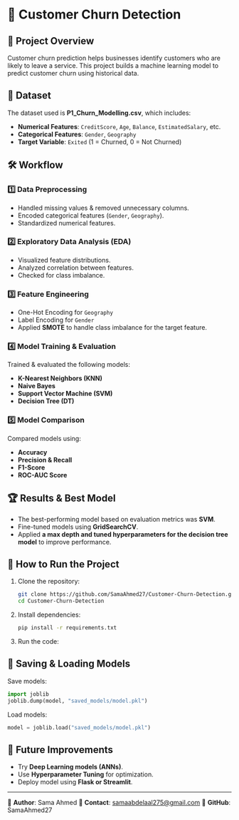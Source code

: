 # 📌 Customer Churn Detection

## 📖 Project Overview
Customer churn prediction helps businesses identify customers who are likely to leave a service. This project builds a machine learning model to predict customer churn using historical data.

## 📂 Dataset
The dataset used is **P1_Churn_Modelling.csv**, which includes:
- **Numerical Features**: `CreditScore`, `Age`, `Balance`, `EstimatedSalary`, etc.
- **Categorical Features**: `Gender`, `Geography`
- **Target Variable**: `Exited` (1 = Churned, 0 = Not Churned)

## 🛠️ Workflow
### 1️⃣ Data Preprocessing
- Handled missing values & removed unnecessary columns.
- Encoded categorical features (`Gender`, `Geography`).
- Standardized numerical features.

### 2️⃣ Exploratory Data Analysis (EDA)
- Visualized feature distributions.
- Analyzed correlation between features.
- Checked for class imbalance.

### 3️⃣ Feature Engineering
- One-Hot Encoding for `Geography`
- Label Encoding for `Gender`
- Applied **SMOTE** to handle class imbalance for the target feature.

### 4️⃣ Model Training & Evaluation
Trained & evaluated the following models:
- **K-Nearest Neighbors (KNN)**
- **Naive Bayes**
- **Support Vector Machine (SVM)**
- **Decision Tree (DT)**

### 5️⃣ Model Comparison
Compared models using:
- **Accuracy**
- **Precision & Recall**
- **F1-Score**
- **ROC-AUC Score**

## 🏆 Results & Best Model
- The best-performing model based on evaluation metrics was **SVM**.
- Fine-tuned models using **GridSearchCV**.
- Applied **a max depth and tuned hyperparameters for the decision tree model** to improve performance.

## 📂 How to Run the Project
1. Clone the repository:
   ```sh
   git clone https://github.com/SamaAhmed27/Customer-Churn-Detection.git
   cd Customer-Churn-Detection
   ```
2. Install dependencies:
   ```sh
   pip install -r requirements.txt

3. Run the code:


## 💾 Saving & Loading Models
Save models:
```python
import joblib
joblib.dump(model, "saved_models/model.pkl")
```
Load models:
```python
model = joblib.load("saved_models/model.pkl")
```

## 📝 Future Improvements
- Try **Deep Learning models (ANNs)**.
- Use **Hyperparameter Tuning** for optimization.
- Deploy model using **Flask or Streamlit**.

---
📌 **Author**: Sama Ahmed
📧 **Contact**: samaabdelaal275@gmail.com
🌟 **GitHub**: SamaAhmed27
